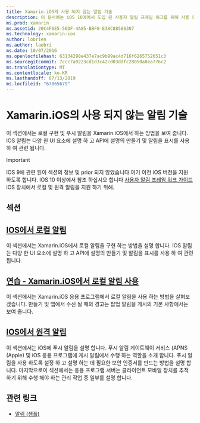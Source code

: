 ```yaml
---
title: Xamarin.iOS의 사용 되지 않는 알림 기술
description: 이 문서에는 iOS 10에에서 도입 된 사용자 알림 프레임 워크를 위해 사용 되지 않는 iOS 알림 기술을 설명 합니다.
ms.prod: xamarin
ms.assetid: 20C4F6E5-56DF-4A85-BBF0-E38C88586307
ms.technology: xamarin-ios
author: lobrien
ms.author: laobri
ms.date: 10/07/2016
ms.openlocfilehash: 63134298e437e7ac9b99ac4d716f6265752651c3
ms.sourcegitcommit: 7ccc7a9223cd1d3c42cd03ddfc28050a8ea776c2
ms.translationtype: MT
ms.contentlocale: ko-KR
ms.lasthandoff: 07/13/2019
ms.locfileid: "67865679"
---
```

# <a name="deprecated-notification-technologies-in-xamarinios"></a>Xamarin.iOS의 사용 되지 않는 알림 기술

이 섹션에서는 로컬 구현 및 푸시 알림을 Xamarin.iOS에서 하는 방법을 보여 줍니다. IOS 알림는 다양 한 UI 요소에 설명 하 고 API에 설명의 만들기 및 알림을 표시를 사용 하 여 관련 됩니다.

> [!IMPORTANT]
> IOS 9에 관련 된이 섹션의 정보 및 prior 되지 않았습니다 여기 이전 iOS 버전을 지원 하도록 합니다. IOS 10 이상에서 참조 하십시오 합니다 [사용자 알림 프레임 워크 가이드](~/ios/platform/user-notifications/index.md) iOS 장치에서 로컬 및 원격 알림을 지원 하기 위해.

## <a name="sections"></a>섹션

<a name="Local Notifications In iOS" />

## <a name="local-notifications-in-ioslocal-notifications-in-iosmd"></a>[IOS에서 로컬 알림](local-notifications-in-ios.md)

이 섹션에서는 Xamarin.iOS에서 로컬 알림을 구현 하는 방법을 설명 합니다. IOS 알림는 다양 한 UI 요소에 설명 하 고 API에 설명의 만들기 및 알림을 표시를 사용 하 여 관련 됩니다.

<a name="Local Notifications Walkthrough" />

## <a name="walkthrough---using-local-notifications-in-xamarinioslocal-notifications-in-ios-walkthroughmd"></a>[연습 - Xamarin.iOS에서 로컬 알림 사용](local-notifications-in-ios-walkthrough.md)

이 섹션에서는 Xamarin.iOS 응용 프로그램에서 로컬 알림을 사용 하는 방법을 살펴보겠습니다. 만들기 및 앱에서 수신 될 때의 경고는 팝업 알림을 게시의 기본 사항에서는 보여 줍니다.

<a name="Remote Notifications In iOS" />

## <a name="remote-notifications-in-iosremote-notifications-in-iosmd"></a>[IOS에서 원격 알림](remote-notifications-in-ios.md)

이 섹션에서는 iOS에 푸시 알림을 설명 합니다. 푸시 알림 게이트웨이 서비스 (APNS (Apple) 및 iOS 응용 프로그램에 게시 알림에서 수행 하는 역할을 소개 합니다. 푸시 알림을 사용 하도록 설정 하 고 설명 하는 데 필요한 보안 인증서를 만드는 방법을 설명 합니다. 마지막으로이 섹션에서는 응용 프로그램 서버는 클라이언트 모바일 장치를 추적 하기 위해 수행 해야 하는 관리 작업 중 일부를 설명 합니다.

## <a name="related-links"></a>관련 링크

- [알림 (샘플)](https://developer.xamarin.com/samples/monotouch/Notifications/)
